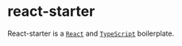 # react-starter

React-starter is a [`React`](https://github.com/facebook/react) and [`TypeScript`](https://github.com/Microsoft/TypeScript) boilerplate.
